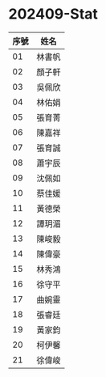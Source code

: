 # 202409-Stat

| 序號 | 姓名     |
| ---- | -------- |
| 01 | 林書帆 |
| 02 | 顏子軒 |
| 03 | 吳佩欣 |
| 04 | 林佑娟 |
| 05 | 張育菁 |
| 06 | 陳嘉祥 |
| 07 | 張育誠 |
| 08 | 蕭宇辰 |
| 09 | 沈佩如 |
| 10 | 蔡佳媛 |
| 11 | 黃德榮 |
| 12 | 譚玥湄 |
| 13 | 陳峻毅 |
| 14 | 陳偉豪 |
| 15 | 林秀鴻 |
| 16 | 徐守平 |
| 17 | 曲婉靈 |
| 18 | 張睿廷 |
| 19 | 黃家鈞 |
| 20 | 柯伊馨 |
| 21 | 徐偉峻 |
